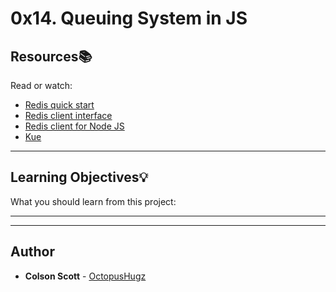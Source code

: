 # 0x14. Queuing System in JS

## Resources:books:
Read or watch:
* [Redis quick start](https://intranet.hbtn.io/rltoken/wArd5Cb6jgiokbEAsWW5oQ)
* [Redis client interface](https://intranet.hbtn.io/rltoken/hx2d-fVxyDsT-JYE3mkEPQ)
* [Redis client for Node JS](https://intranet.hbtn.io/rltoken/5ldAhXaXTLc3iTkuNR5OQw)
* [Kue](https://intranet.hbtn.io/rltoken/vgeSMzQrzUCM0NQZ2wq9oA)

---
## Learning Objectives:bulb:
What you should learn from this project:

---
---

## Author
* **Colson Scott** - [OctopusHugz](https://github.com/OctopusHugz)
